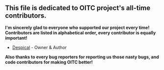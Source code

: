 ## This file is dedicated to **OITC** project's all-time contributors.

**I'm sincerely glad to everyone who supported our project every time!**
**Contributors are listed in alphabetical order, every contributor is equally important!**

* [Despical](https://www.spigotmc.org/members/despical.615094/) - Owner & Author

**Also thanks to every bug reporters for reporting us those nasty bugs, and code contributors for making OITC better!**